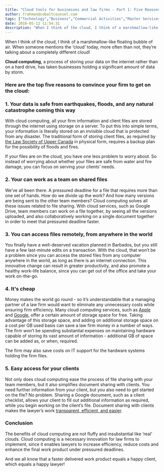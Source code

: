 ```yaml
---
title: "Cloud tools for businesses and law firms - Part 1: Five Reasons Lawyers Need Cloud Computing"
author: frahman@cobaltcounsel.com
tags: ["Technology","Business","Commercial Activities","Master Services Agreement","Cloud Computing","frahman"]
date: 2016-05-12 11:54:31
description: "When I think of the cloud, I think of a marshmallow-like floating bubble of air. When someone mentions the ‘cloud’ today, more often than not, they’re talking about a completely different cloud!"
---
```




When I think of the cloud, I think of a marshmallow-like floating bubble of air. When someone mentions the ‘cloud’ today, more often than not, they’re talking about a completely different cloud!

**Cloud computing**, a process of storing your data on the internet rather than on a hard drive, has taken businesses holding a significant amount of data by storm.

### Here are the top five reasons to convince your firm to get on the cloud:

 

### 1. Your data is safe from earthquakes, floods, and any natural catastrophe coming this way

With cloud computing, all your firm information and client files are stored through the internet using storage on a server. To put this into simple terms, your information is literally stored on an invisible cloud that is protected from any disaster. The traditional form of storing client files, as required by [the Law Society of Upper Canada](http://lsuc.on.ca/with.aspx?id=2147499150) in physical form, requires a backup plan for the possibility of floods and fires. 

If your files are on the cloud, you have one less problem to worry about. So instead of worrying about whether your files are safe from water and fire damage, you can focus on serving your clients’ needs.

 

### 2. Your can work as a team on shared files

We’ve all been there. A pressured deadline for a file that requires more than one set of hands. How do we divide up the work? And how many versions are being sent to the other team members? Cloud computing solves all these issues related to file sharing. With cloud services, such as Google Drive, team members can work on a file together, by seeing all the versions uploaded, and also collaboratively working on a single document together in order to meet that pressured deadline faster.

 

### 3. You can access files remotely, from anywhere in the world

You finally have a well-deserved vacation planned in Barbados, but you still have a few last-minute edits on a transaction. With the cloud, that won’t be a problem since you can access the stored files from any computer anywhere in the world, as long as there is an internet connection. This innovative change can result in greater productivity, and also promote a healthy work-life balance, since you can get out of the office and take your work on-the-go.

 

 

### 4. It's cheap

Money makes the world go round - so it’s understandable that a managing partner of a law firm would want to eliminate any unnecessary costs while ensuring firm efficiency. Many cloud computing services, such as [Apple](http://www.apple.com/ca/icloud/) and [Google](https://www.google.ca/drive/), offer a certain amount of storage space for free. Taking advantage of this storage space, and adding on additional storage space on a cost per GB used basis can save a law firm money in a number of ways. The firm won’t be spending substantial expenses on maintaining hardware capable of storing its vast amount of information - additional GB of space can be added as, or when, required.

The firm may also save costs on IT support for the hardware systems holding the firm files.

 

### 5. Easy access for your clients

Not only does cloud computing ease the process of file sharing with your team members, but it also simplifies document sharing with clients. You need further information from your client, but you also need to get started on the file? No problem. Sharing a Google document, such as a client checklist, allows your client to fill out additional information as required, while you begin working on the client’s file. Document sharing with clients makes the lawyer’s work [transparent, efficient, and easier](http://www.slaw.ca/2016/01/10/the-year-of-the-hybrid-cloud/).

 

### Conclusion

The benefits of cloud computing are not fluffy and insubstantial like ‘real’ clouds. Cloud computing is a necessary innovation for law firms to implement, since it enables lawyers to increase efficiency, reduce costs and enhance the final work product under pressured deadlines. 

And we all know that a faster delivered work product equals a happy client, which equals a happy lawyer!
